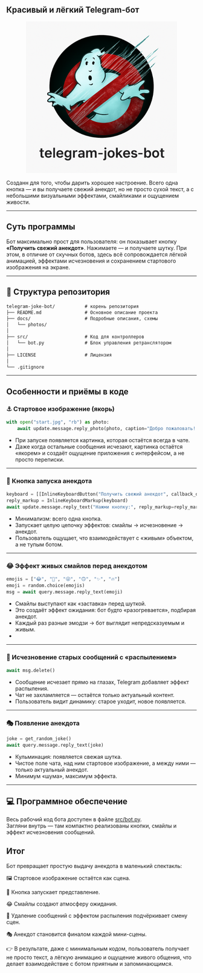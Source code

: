 ## Красивый и лёгкий Telegram-бот

<p align="center">
  <a href="docs/photo/ghostbusters.png">
    <img src="docs/photo/ghostbusters.png" width="400" />
  </a>
</p>

 Cозданн для того, чтобы дарить хорошее настроение. Всего одна кнопка — и вы получаете свежий анекдот, но не просто сухой текст, а с небольшими визуальными эффектами, смайликами и ощущением живости.

---

## Суть программы

Бот максимально прост для пользователя: он показывает кнопку **«Получить свежий анекдот»**. Нажимаете — и получаете шутку. При этом, в отличие от скучных ботов, здесь всё сопровождается лёгкой анимацией, эффектами исчезновения и сохранением стартового изображения на экране.

---

## 📂 Структура репозитория
```
telegram-joke-bot/           # корень репозитория
├── README.md                # Основное описание проекта
├── docs/                    # Подробные описания, схемы
│   └── photos/
│
├── src/                     # Код для контроллеров    
│   └── bot.py               # Блок управления ретранслятором           
│   
├── LICENSE                  # Лицензия 
│
└── .gitignore
```
---

## Особенности и приёмы в коде

### ⚓ Стартовое изображение (якорь)

```python
with open("start.jpg", "rb") as photo:
    await update.message.reply_photo(photo, caption="Добро пожаловать! Нажми кнопку ниже.", reply_markup=reply_markup)
```

- При запуске появляется картинка, которая остаётся всегда в чате.
- Даже когда остальные сообщения исчезают, картинка остаётся «якорем» и создаёт ощущение приложения с интерфейсом, а не просто переписки.

---

### 🔘 Кнопка запуска анекдота
```python
keyboard = [[InlineKeyboardButton("Получить свежий анекдот", callback_data='joke')]]
reply_markup = InlineKeyboardMarkup(keyboard)
await update.message.reply_text("Нажми кнопку:", reply_markup=reply_markup)
```


- Минимализм: всего одна кнопка.
- Запускает целую цепочку эффектов: смайлы → исчезновение → анекдот.
- Пользователь ощущает, что взаимодействует с «живым» объектом, а не тупым ботом.

---

### 😂 Эффект живых смайлов перед анекдотом
```python
emojis = ["😂", "🤣", "😜", "🙃", "✨", "🔥"]
emoji = random.choice(emojis)
msg = await query.message.reply_text(emoji)
```

- Смайлы выступают как «заставка» перед шуткой.
- Это создаёт эффект ожидания: бот будто «разогревается», подбирая анекдот.
- Каждый раз разные эмодзи → бот выглядит непредсказуемым и живым.
- 
---

### 💨 Исчезновение старых сообщений с «распылением»
```python
await msg.delete()
```

- Сообщение исчезает прямо на глазах, Telegram добавляет эффект распыления.
- Чат не захламляется — остаётся только актуальный контент.
- Пользователь видит динамику: старое уходит, новое появляется.

---

### 🎭 Появление анекдота
```python
joke = get_random_joke()
await query.message.reply_text(joke)
```


- Кульминация: появляется свежая шутка.
- Чистое поле чата, над ним стартовое изображение, а между ними — только актуальный анекдот.
- Минимум «шума», максимум эффекта.

---

## 💻 Программное обеспечение

Весь рабочий код бота доступен в файле [src/bot.py](src/bot.py).  
Загляни внутрь — там компактно реализованы кнопки, смайлы и эффект исчезновения сообщений.




## Итог

Бот превращает простую выдачу анекдота в маленький спектакль:

🖼 Стартовое изображение остаётся как сцена.

🔘 Кнопка запускает представление.

😂 Смайлы создают атмосферу ожидания.

💨 Удаление сообщений с эффектом распыления подчёркивает смену сцен.

🎭 Анекдот становится финалом каждой мини-сцены.

👉 В результате,  даже с минимальным кодом, пользователь получает не просто текст, а лёгкую анимацию и ощущение живого общения, что делает взаимодействие с ботом приятным и запоминающимся.
